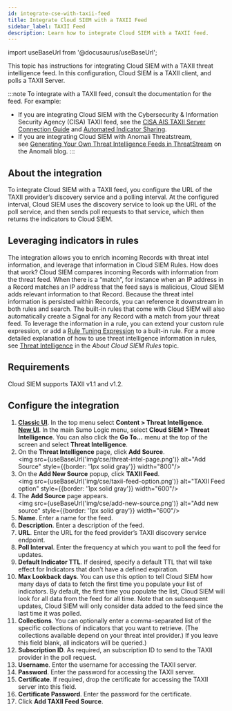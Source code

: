```yaml
---
id: integrate-cse-with-taxii-feed
title: Integrate Cloud SIEM with a TAXII Feed
sidebar_label: TAXII Feed
description: Learn how to integrate Cloud SIEM with a TAXII feed.
---
```


import useBaseUrl from '@docusaurus/useBaseUrl';

This topic has instructions for integrating Cloud SIEM with a TAXII threat intelligence feed. In this configuration, Cloud SIEM is a TAXII client, and polls a TAXII Server. 

:::note
To integrate with a TAXII feed, consult the documentation for the feed. For example:
* If you are integrating Cloud SIEM with the Cybersecurity & Information Security Agency (CISA) TAXII feed, see the [CISA AIS TAXII Server Connection Guide](https://www.cisa.gov/resources-tools/resources/cisa-ais-taxii-server-connection-guide-v20) and [Automated Indicator Sharing](https://www.cisa.gov/topics/cyber-threats-and-advisories/information-sharing/automated-indicator-sharing-ais).
* If you are integrating Cloud SIEM with Anomali Threatstream, see [Generating Your Own Threat Intelligence Feeds in ThreatStream](https://www.anomali.com/blog/generating-your-own-threat-intelligence-feeds-in-threatstream) on the Anomali blog.
:::

## About the integration

To integrate Cloud SIEM with a TAXII feed, you configure the URL of the TAXII provider’s discovery service and a polling interval. At the configured interval, Cloud SIEM uses the discovery service to look up the URL of the poll service, and then sends poll requests to that service, which then returns the indicators to Cloud SIEM.

## Leveraging indicators in rules

The integration allows you to enrich incoming Records with threat intel information, and leverage that information in Cloud SIEM Rules. How does that work? Cloud SIEM compares incoming Records with information from the threat feed. When there is a “match”, for instance when an IP address in a Record matches an IP address that the feed says is malicious, Cloud SIEM adds relevant information to that Record. Because the threat intel information is persisted within Records, you can reference it downstream in both rules and search. The built-in rules that come with Cloud SIEM will also automatically create a Signal for any Record with a match from your threat feed. To leverage the information in a rule, you can extend your custom rule expression, or add a [Rule Tuning Expression](/docs/cse/rules/rule-tuning-expressions) to a built-in rule. For a more detailed explanation of how to use threat intelligence information in rules, see [Threat Intelligence](/docs/cse/rules/about-cse-rules/#threat-intelligence) in the *About Cloud SIEM Rules* topic.

## Requirements

Cloud SIEM supports TAXII v1.1 and v1.2. 

## Configure the integration

1. [**Classic UI**](/docs/cse/introduction-to-cloud-siem/#classic-ui). In the top menu select **Content > Threat Intelligence**. <br/>[**New UI**](/docs/cse/introduction-to-cloud-siem/#new-ui). In the main Sumo Logic menu, select **Cloud SIEM > Threat Intelligence**. You can also click the **Go To...** menu at the top of the screen and select **Threat Intelligence**.  
1. On the **Threat Intelligence** page, click **Add Source**. <br/><img src={useBaseUrl('img/cse/threat-intel-page.png')} alt="Add Source" style={{border: '1px solid gray'}} width="800"/>
1. On the **Add New Source** popup, click **TAXII Feed**. <br/><img src={useBaseUrl('img/cse/taxii-feed-option.png')} alt="TAXII Feed option" style={{border: '1px solid gray'}} width="600"/>
1. The **Add Source** page appears. <br/><img src={useBaseUrl('img/cse/add-new-source.png')} alt="Add new source" style={{border: '1px solid gray'}} width="600"/>
1. **Name**. Enter a name for the feed.
1. **Description**. Enter a description of the feed.
1. **URL**. Enter the URL for the feed provider’s TAXII discovery service endpoint.
1. **Poll Interval**. Enter the frequency at which you want to poll the feed for updates.
1. **Default Indicator TTL**. If desired, specify a default TTL that will take effect for Indicators that don’t have a defined expiration.
1. **Max Lookback days**. You can use this option to tell Cloud SIEM how many days of data to fetch the first time you populate your list of indicators. By default, the first time you populate the list, Cloud SIEM will look for all data from the feed for all time. Note that on subsequent updates, Cloud SIEM will only consider data added to the feed since the last time it was polled.
1. **Collections**. You can optionally enter a comma-separated list of the specific collections of indicators that you want to retrieve. (The collections available depend on your threat intel provider.) If you leave this field blank, all indicators will be queried.)
1. **Subscription ID**. As required, an subscription ID to send to the TAXII provider in the poll request.
1. **Username**. Enter the username for accessing the TAXII server.
1. **Password**. Enter the password for accessing the TAXII server.
1. **Certificate**. If required, drop the certificate for accessing the TAXII server into this field. 
1. **Certificate Password**. Enter the password for the certificate.
1. Click **Add TAXII Feed Source**.
